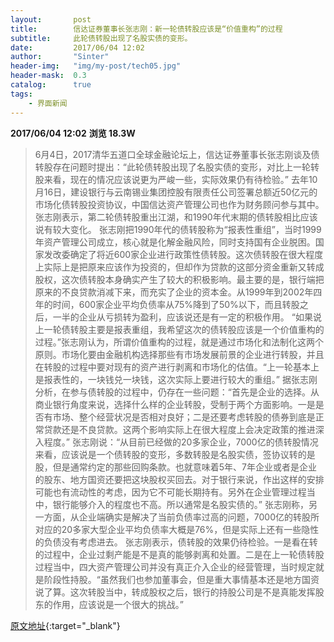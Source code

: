 ```yaml
---
layout:       post
title:        信达证券董事长张志刚：新一轮债转股应该是“价值重构”的过程
subtitle:     此轮债转股出现了名股实债的变形。
date:         2017/06/04 12:02
author:       "Sinter"
header-img:   "img/my-post/tech05.jpg"
header-mask:  0.3
catalog:      true
tags:
    - 界面新闻
---
```


**2017/06/04 12:02**  **浏览 18.3W**

> 6月4日，2017清华五道口全球金融论坛上，信达证券董事长张志刚谈及债转股存在问题时提出：“此轮债转股出现了名股实债的变形，对比上一轮转股来看，现在的情况应该说更为严峻一些，实际效果仍有待检验。”
去年10月16日，建设银行与云南锡业集团控股有限责任公司签署总额近50亿元的市场化债转股投资协议，中国信达资产管理公司也作为财务顾问参与其中。
张志刚表示，第二轮债转股重出江湖，和1990年代末期的债转股相比应该说有较大变化。
张志刚把1990年代的债转股称为“报表性重组”，当时1999年资产管理公司成立，核心就是化解金融风险，同时支持国有企业脱困。国家发改委确定了将近600家企业进行政策性债转股。这次债转股在很大程度上实际上是把原来应该作为投资的，但却作为贷款的这部分资金重新又转成股权，这次债转股本身确实产生了较大的积极影响。最主要的是，银行端把原来的不良贷款消减下来，而充实了企业的资本金。从1999年到2002年四年的时间，600家企业平均负债率从75%降到了50%以下，而且转股之后，一半的企业从亏损转为盈利，应该说还是有一定的积极作用。
“如果说上一轮债转股主要是报表重组，我希望这次的债转股应该是一个价值重构的过程。”张志刚认为，所谓价值重构的过程，就是通过市场化和法制化这两个原则。市场化要由金融机构选择那些有市场发展前景的企业进行转股，并且在转股的过程中要对现有的资产进行剥离和市场化的估值。“上一轮基本上是报表性的，一块钱兑一块钱，这次实际上要进行较大的重组。”
据张志刚分析，在参与债转股的过程中，仍存在一些问题：“首先是企业的选择。从商业银行角度来说，选择什么样的企业转股，受制于两个方面影响。一是是否有市场、整个经营状况是否相对良好；二是还要考虑转股的债券到底是正常贷款还是不良贷款。这两个影响实际上在很大程度上会决定政策的推进深入程度。”
张志刚说：“从目前已经做的20多家企业，7000亿的债转股情况来看，应该说是一个债转股的变形，多数转股是名股实债，签协议转的是股，但是通常约定的那些回购条款。也就意味着5年、7年企业或者是企业的股东、地方国资还要把这块股权买回去。对于银行来说，作出这样的安排可能也有流动性的考虑，因为它不可能长期持有。另外在企业管理过程当中，银行能够介入的程度也不高。所以通常是名股实债的。”
张志刚称，另一方面，从企业端确实是解决了当前负债率过高的问题，7000亿的转股所对应的20多家大型企业平均负债率大概是76%，但是实际上还有一些隐性的负债没有考虑进去。
张志刚表示，债转股的效果仍待检验。一是看在转的过程中，企业过剩产能是不是真的能够剥离和处置。二是在上一轮债转股过程当中，四大资产管理公司并没有真正介入企业的经营管理，当时规定就是阶段性持股。“虽然我们也参加董事会，但是重大事情基本还是地方国资说了算。这次转股当中，转成股权之后，银行的持股公司是不是真能发挥股东的作用，应该说是一个很大的挑战。”


[原文地址](http://www.jiemian.com/article/1369432.html){:target="_blank"}


